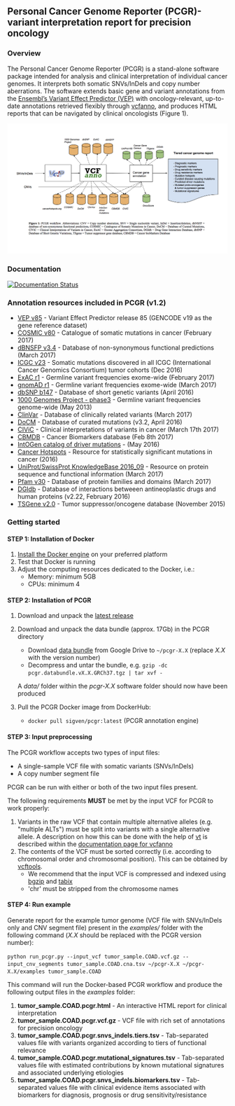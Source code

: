 ## Personal Cancer Genome Reporter (PCGR)- variant interpretation report for precision oncology

### Overview

The Personal Cancer Genome Reporter (PCGR) is a stand-alone software package intended for analysis and clinical interpretation of individual cancer genomes. It interprets both somatic SNVs/InDels and copy number aberrations. The software extends basic gene and variant annotations from the [Ensembl’s Variant Effect Predictor (VEP)](http://www.ensembl.org/info/docs/tools/vep/index.html) with oncology-relevant, up-to-date annotations retrieved flexibly through [vcfanno](https://github.com/brentp/vcfanno), and produces HTML reports that can be navigated by clinical oncologists (Figure 1).

![PCGR overview](PCGR_workflow.png)

### Documentation

[![Documentation Status](https://readthedocs.org/projects/pcgr/badge/?version=latest)](http://pcgr.readthedocs.io/en/latest/?badge=latest)


### Annotation resources included in PCGR (v1.2)

* [VEP v85](http://www.ensembl.org/info/docs/tools/vep/index.html) - Variant Effect Predictor release 85 (GENCODE v19 as the gene reference dataset)
* [COSMIC v80](http://cancer.sanger.ac.uk/cosmic/) - Catalogue of somatic mutations in cancer (February 2017)
* [dBNSFP v3.4](https://sites.google.com/site/jpopgen/dbNSFP) - Database of non-synonymous functional predictions (March 2017)
* [ICGC v23](https://dcc.icgc.org/) - Somatic mutations discovered in all ICGC (International Cancer Genomics Consortium) tumor cohorts (Dec 2016)
* [ExAC r1](http://exac.broadinstitute.org/) - Germline variant frequencies exome-wide (February 2017)
* [gnomAD r1](http://gnomad.broadinstitute.org/) - Germline variant frequencies exome-wide (March 2017)
* [dbSNP b147](http://www.ncbi.nlm.nih.gov/SNP/) - Database of short genetic variants (April 2016)
* [1000 Genomes Project - phase3](ftp://ftp.1000genomes.ebi.ac.uk/vol1/ftp/release/20130502/) - Germline variant frequencies genome-wide (May 2013)
* [ClinVar](http://www.ncbi.nlm.nih.gov/clinvar/) - Database of clinically related variants (March 2017)
* [DoCM](http://docm.genome.wustl.edu) - Database of curated mutations (v3.2, April 2016)
* [CIViC](http://civic.genome.wustl.edu) - Clinical interpretations of variants in cancer (March 17th 2017)
* [CBMDB](http://www.cancergenomeinterpreter.org/biomarkers) - Cancer Biomarkers database (Feb 8th 2017)
* [IntOGen catalog of driver mutations](https://www.intogen.org/downloads) - (May 2016)
* [Cancer Hotspots](http://cancerhotspots.org) - Resource for statistically significant mutations in cancer (2016)
* [UniProt/SwissProt KnowledgeBase 2016_09](http://www.uniprot.org) - Resource on protein sequence and functional information (March 2017)
* [Pfam v30](http://pfam.xfam.org) - Database of protein families and domains (March 2017)
* [DGIdb](http://dgidb.genome.wustl.edu) - Database of interactions betweeen antineoplastic drugs and human proteins (v2.22, February 2016)
* [TSGene v2.0](http://bioinfo.mc.vanderbilt.edu/TSGene/) - Tumor suppressor/oncogene database (November 2015)

### Getting started

#### STEP 1: Installation of Docker

1. [Install the Docker engine](https://docs.docker.com/engine/installation/) on your preferred platform
2. Test that Docker is running
2. Adjust the computing resources dedicated to the Docker, i.e.:
   - Memory: minimum 5GB
   - CPUs: minimum 4

#### STEP 2: Installation of PCGR

1. Download and unpack the [latest release](https://github.com/sigven/pcgr/releases/tag/v1.2)
2. Download and unpack the data bundle (approx. 17Gb) in the PCGR directory
   * Download [data bundle](https://drive.google.com/open?id=0B8aYD2TJ472mb1dqZlpJM2w4aE0) from Google Drive to `~/pcgr-X.X` (replace _X.X_ with the version number)
   * Decompress and untar the bundle, e.g. `gzip -dc pcgr.databundle.vX.X.GRCh37.tgz | tar xvf -`

    A _data/_ folder within the _pcgr-X.X_ software folder should now have been produced
3. Pull the PCGR Docker image from DockerHub:
   * `docker pull sigven/pcgr:latest` (PCGR annotation engine)

#### STEP 3: Input preprocessing

The PCGR workflow accepts two types of input files:

  * A single-sample VCF file with somatic variants (SNVs/InDels)
  * A copy number segment file

PCGR can be run with either or both of the two input files present.

The following requirements __MUST__ be met by the input VCF for PCGR to work properly:

1. Variants in the raw VCF that contain multiple alternative alleles (e.g. "multiple ALTs") must be split into variants with a single alternative allele. A description on how this can be done with the help of [vt](https://github.com/atks/vt) is described within the [documentation page for vcfanno](http://brentp.github.io/vcfanno/#preprocessing)
2. The contents of the VCF must be sorted correctly (i.e. according to chromosomal order and chromosomal position). This can be obtained by [vcftools](https://vcftools.github.io/perl_module.html#vcf-sort).
   * We recommend that the input VCF is compressed and indexed using [bgzip](http://www.htslib.org/doc/tabix.html) and [tabix](http://www.htslib.org/doc/tabix.html)
   * 'chr' must be stripped from the chromosome names

#### STEP 4: Run example

Generate report for the example tumor genome (VCF file with SNVs/InDels only and CNV segment file) present in the _examples/_ folder with the following command (_X.X_ should be replaced with the PCGR version number):

`python run_pcgr.py --input_vcf tumor_sample.COAD.vcf.gz --input_cnv_segments tumor_sample.COAD.cna.tsv ~/pcgr-X.X ~/pcgr-X.X/examples tumor_sample.COAD`

This command will run the Docker-based PCGR workflow and produce the following output files in the _examples_ folder:

  1. __tumor_sample.COAD.pcgr.html__ - An interactive HTML report for clinical interpretation
  2. __tumor_sample.COAD.pcgr.vcf.gz__ - VCF file with rich set of annotations for precision oncology
  2. __tumor_sample.COAD.pcgr.snvs_indels.tiers.tsv__ - Tab-separated values file with variants organized according to tiers of functional relevance
  3. __tumor_sample.COAD.pcgr.mutational_signatures.tsv__ - Tab-separated values file with estimated contributions by known mutational signatures and associated underlying etiologies
  4. __tumor_sample.COAD.pcgr.snvs_indels.biomarkers.tsv__ - Tab-separated values file with clinical evidence items associated with biomarkers for diagnosis, prognosis or drug sensitivity/resistance
